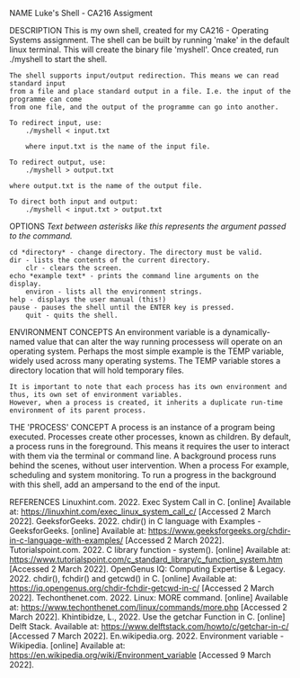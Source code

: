 NAME
	Luke's Shell - CA216 Assigment

DESCRIPTION
	This is my own shell, created for my CA216 - Operating Systems assignment.
	The shell can be built by running 'make' in the default linux terminal.
        This will create the binary file 'myshell'.
        Once created, run ./myshell to start the shell.

	The shell supports input/output redirection. This means we can read standard input
	from a file and place standard output in a file. I.e. the input of the programme can come
	from one file, and the output of the programme can go into another.

	To redirect input, use:
		./myshell < input.txt

        where input.txt is the name of the input file.

	To redirect output, use:
		./myshell > output.txt

	where output.txt is the name of the output file.

	To direct both input and output:
		./myshell < input.txt > output.txt

OPTIONS
        *Text between asterisks like this represents the argument passed to the command.*

	cd *directory* - change directory. The directory must be valid.
	dir - lists the contents of the current directory.
        clr - clears the screen.
	echo *example text* - prints the command line arguments on the display.
        environ - lists all the environment strings.
	help - displays the user manual (this!)
	pause - pauses the shell until the ENTER key is pressed.
        quit - quits the shell.

ENVIRONMENT CONCEPTS
	An environment variable is a dynamically-named value that can alter the way running processess
	will operate on an operating system. Perhaps the most simple example is the TEMP variable, widely
	used across many operating systems. The TEMP variable stores a directory location that will hold temporary files.
	
	It is important to note that each process has its own environment and thus, its own set of environment variables.
	However, when a process is created, it inherits a duplicate run-time environment of its parent process.

THE 'PROCESS' CONCEPT
	A process is an instance of a program being executed. Processes create other processes, known as children.
	By default, a process runs in the foreground. This means it requires the user to interact with them via
	the terminal or command line. A background process runs behind the scenes, without user intervention. When a process 
	For example, scheduling and system monitoring. To run a progress in the background with this shell, add
	an ampersand to the end of the input.

REFERENCES
	Linuxhint.com. 2022. Exec System Call in C. [online] Available at: <https://linuxhint.com/exec_linux_system_call_c/> [Accessed 2 March 2022].
	GeeksforGeeks. 2022. chdir() in C language with Examples - GeeksforGeeks. [online] Available at: <https://www.geeksforgeeks.org/chdir-in-c-language-with-examples/> [Accessed 2 March 2022].
        Tutorialspoint.com. 2022. C library function - system(). [online] Available at: <https://www.tutorialspoint.com/c_standard_library/c_function_system.htm> [Accessed 2 March 2022].
        OpenGenus IQ: Computing Expertise & Legacy. 2022. chdir(), fchdir() and getcwd() in C. [online] Available at: <https://iq.opengenus.org/chdir-fchdir-getcwd-in-c/> [Accessed 2 March 2022].
	Techonthenet.com. 2022. Linux: MORE command. [online] Available at: <https://www.techonthenet.com/linux/commands/more.php> [Accessed 2 March 2022].
	Khintibidze, L., 2022. Use the getchar Function in C. [online] Delft Stack. Available at: <https://www.delftstack.com/howto/c/getchar-in-c/> [Accessed 7 March 2022].
	En.wikipedia.org. 2022. Environment variable - Wikipedia. [online] Available at: <https://en.wikipedia.org/wiki/Environment_variable> [Accessed 9 March 2022].
